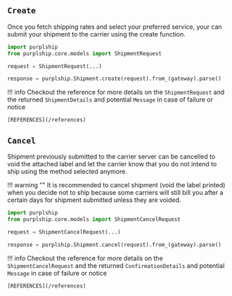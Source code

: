 ## `Create`

Once you fetch shipping rates and select your preferred service, your can submit your shipment to the carrier
using the create function.

```python
import purplship
from purplship.core.models import ShipmentRequest

request = ShipmentRequest(...)

response = purplship.Shipment.create(request).from_(gateway).parse()
```


!!! info
    Checkout the reference for more details on the `ShipmentRequest` and 
    the returned `ShipmentDetails` and potential `Message` in case of 
    failure or notice 
    
    [REFERENCES](/references)

## `Cancel`

Shipment previously submitted to the carrier server can be cancelled to void the attached label and let 
the carrier know that you do not intend to ship using the method selected anymore.

!!! warning ""
    It is recommended to cancel shipment (void the label printed) when you decide not to ship because some carriers
    will still bill you after a certain days for shipment submitted unless they are voided.


```python
import purplship
from purplship.core.models import ShipmentCancelRequest

request = ShipmentCancelRequest(...)

response = purplship.Shipment.cancel(request).from_(gateway).parse()
```


!!! info
    Checkout the reference for more details on the `ShipmentCancelRequest` and 
    the returned `ConfirmationDetails` and potential `Message` in case of 
    failure or notice 
    
    [REFERENCES](/references)
